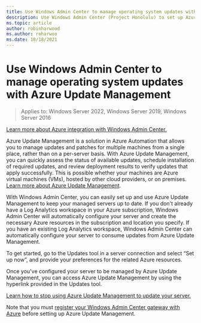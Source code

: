 ```yaml
---
title: Use Windows Admin Center to manage operating system updates with Azure Update Management
description: Use Windows Admin Center (Project Honolulu) to set up Azure Update Management to manage OS updates.
ms.topic: article
author: robinharwood
ms.author: roharwoo
ms.date: 10/18/2021
---
```

# Use Windows Admin Center to manage operating system updates with Azure Update Management

>Applies to: Windows Server 2022, Windows Server 2019, Windows Server 2016

[Learn more about Azure integration with Windows Admin Center.](./index.md)

Azure Update Management is a solution in Azure Automation that allows you to manage updates and patches for multiple machines from a single place, rather than on a per-server basis. With Azure Update Management, you can quickly assess the status of available updates, schedule installation of required updates, and review deployment results to verify updates that apply successfully. This is possible whether your machines are Azure virtual machines (VMs), hosted by other cloud providers, or on premises. [Learn more about Azure Update Management](/azure/automation/update-management/overview).

With Windows Admin Center, you can easily set up and use Azure Update Management to keep your managed servers up to date. If you don't already have a Log Analytics workspace in your Azure subscription, Windows Admin Center will automatically configure your server and create the necessary Azure resources in the subscription and location you specify. If you have an existing Log Analytics workspace, Windows Admin Center can automatically configure your server to consume updates from Azure Update Management.

To get started, go to the Updates tool in a server connection and select “Set up now”, and provide your preferences for the related Azure resources.

Once you've configured your server to be managed by Azure Update Management, you can access Azure Update Management by using the hyperlink provided in the Updates tool.

[Learn how to stop using Azure Update Management to update your server.](azure-monitor.md#disabling-monitoring)

Note that you must [register your Windows Admin Center gateway with Azure](./azure-integration.md) before setting up Azure Update Management.

